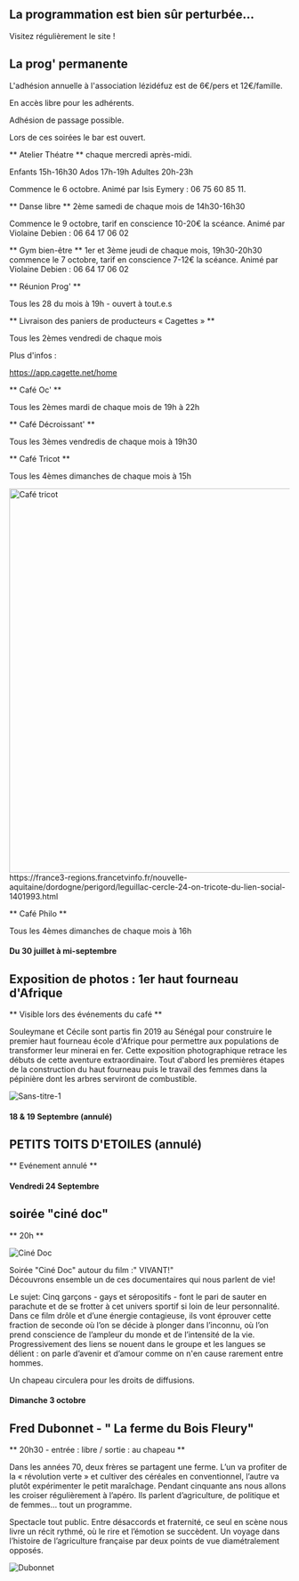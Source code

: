 

<!-- Exemple:

#### mardi 10 mars
## Café Oc.
** A partir de 18h30 **  
Où l'on partage <del>un bon repas à 8 €</del> tout en bavardant en occitan...   
__En auberge espagnole ! ! !__  
Chasdun pòrta son minjat e n'um boira tot aquò. Chacun apporte son repas et on mélange le tout. 
 [>>>> SOYEZ BENEVOLE,CLIQUEZ ICI<<<](http://www.date.marsnet.org/zqqlm9esy2sd2tfo)

fin exemple -->


## La programmation est bien sûr perturbée...
Visitez régulièrement le site !

## La prog' permanente

L'adhésion annuelle à l'association lézidéfuz est de 6€/pers et 12€/famille.

En accès libre pour les adhérents.

Adhésion de passage possible.

Lors de ces soirées le bar est ouvert.  



** Atelier Théatre **
chaque mercredi après-midi.  

Enfants 15h-16h30 
Ados 17h-19h 
Adultes 20h-23h  

Commence le 6 octobre.
Animé par Isis Eymery : 06 75 60 85 11.    


** Danse libre **
2ème samedi de chaque mois de 14h30-16h30  

Commence le 9 octobre, tarif en conscience 10-20€ la scéance.
Animé par Violaine Debien : 06 64 17 06 02  


** Gym bien-être **
1er et 3ème jeudi de chaque mois, 19h30-20h30
commence le 7 octobre, tarif en conscience 7-12€ la scéance. 
Animé par Violaine Debien : 06 64 17 06 02
      


** Réunion Prog' **

Tous les 28 du mois à 19h - ouvert à tout.e.s



** Livraison des paniers de producteurs « Cagettes » **

Tous les 2èmes vendredi de chaque mois

Plus d'infos :

https://app.cagette.net/home



** Café Oc' **

Tous les 2èmes mardi de chaque mois de 19h à 22h



** Café Décroissant' **

Tous les 3èmes vendredis de chaque mois à 19h30



** Café Tricot **

Tous les 4èmes dimanches de chaque mois à 15h

<img width="691" alt="Café tricot" src="https://user-images.githubusercontent.com/77194514/132258126-2237668e-bc70-4688-9b77-b1c282652e94.png">
https://france3-regions.francetvinfo.fr/nouvelle-aquitaine/dordogne/perigord/leguillac-cercle-24-on-tricote-du-lien-social-1401993.html



** Café Philo **

Tous les 4èmes dimanches de chaque mois à 16h



#### Du 30 juillet à mi-septembre

## Exposition de photos : 1er haut fourneau d'Afrique
** Visible lors des événements du café **

Souleymane et Cécile sont partis fin 2019 au Sénégal pour construire le premier haut fourneau école d'Afrique pour permettre aux populations de transformer leur minerai en fer. Cette exposition photographique retrace les débuts de cette aventure extraordinaire. Tout d'abord les premières étapes de la construction du haut fourneau puis le travail des femmes dans la pépinière dont les arbres serviront de combustible. 

![Sans-titre-1](https://user-images.githubusercontent.com/77194514/128901371-8cc3c64a-be7c-412b-804b-53456952fe56.jpg)


#### 18 & 19 Septembre (annulé)

## PETITS TOITS D'ETOILES (annulé)
** Evénement annulé **

#### Vendredi 24 Septembre
## soirée "ciné doc"  
** 20h **

![Ciné Doc](https://user-images.githubusercontent.com/77194514/133459596-3d23124d-d135-422c-b350-f06d00fdb382.jpeg)


Soirée "Ciné Doc" autour du film :" VIVANT!"  
Découvrons ensemble  un de ces documentaires qui nous  parlent de vie!  
 
 
Le sujet: Cinq garçons - gays et séropositifs - font le pari de sauter en parachute et de se frotter à cet univers sportif si loin de leur personnalité. Dans ce film drôle et d’une énergie contagieuse, ils vont éprouver cette fraction de seconde où l’on se décide à plonger dans l’inconnu, où l’on prend conscience de l’ampleur du monde et de l’intensité de la vie. Progressivement des liens se nouent dans le groupe et les langues se délient : on parle d’avenir et d’amour comme on n'en cause rarement entre hommes.

Un chapeau circulera pour les droits de diffusions.

#### Dimanche 3 octobre
## Fred Dubonnet - " La ferme du Bois Fleury"
** 20h30 - entrée : libre / sortie : au chapeau **

Dans les années 70, deux frères se partagent une ferme. L’un va profiter de
la « révolution verte » et cultiver des céréales en conventionnel, l’autre va
plutôt expérimenter le petit maraîchage. Pendant cinquante ans nous allons
les croiser régulièrement à l’apéro. Ils parlent d’agriculture, de politique et
de femmes... tout un programme.

Spectacle tout public. Entre désaccords et fraternité, ce seul en scène nous
livre un récit rythmé, où le rire et l’émotion se succèdent. Un voyage dans
l’histoire de l’agriculture française par deux points de vue diamétralement
opposés. 

![Dubonnet](https://user-images.githubusercontent.com/77194514/134544329-87238a86-92ac-40a0-9828-76b2810c72db.jpeg)








